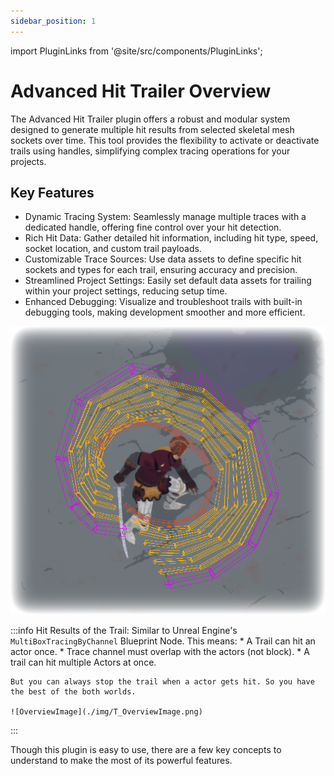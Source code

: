 ```yaml
---
sidebar_position: 1
---
```


import PluginLinks from '@site/src/components/PluginLinks';

# Advanced Hit Trailer Overview

<PluginLinks pluginId="AdvancedHitTrailer" />

The Advanced Hit Trailer plugin offers a robust and modular system designed to generate multiple hit results from selected skeletal mesh sockets over time. This tool provides the flexibility to activate or deactivate trails using handles, simplifying complex tracing operations for your projects.


## Key Features

 * Dynamic Tracing System: Seamlessly manage multiple traces with a dedicated handle, offering fine control over your hit detection.
 * Rich Hit Data: Gather detailed hit information, including hit type, speed, socket location, and custom trail payloads.
 * Customizable Trace Sources: Use data assets to define specific hit sockets and types for each trail, ensuring accuracy and precision.
 * Streamlined Project Settings: Easily set default data assets for trailing within your project settings, reducing setup time.
 * Enhanced Debugging: Visualize and troubleshoot trails with built-in debugging tools, making development smoother and more efficient.


![Advanced Hit Trailer Example](./img/T_AdvancedHitTrailerExample.png)

:::info
    Hit Results of the Trail: Similar to Unreal Engine's `MultiBoxTracingByChannel` Blueprint Node.
    This means:
    * A Trail can hit an actor once.
    * Trace channel must overlap with the actors (not block).
    * A trail can hit multiple Actors at once.

    But you can always stop the trail when a actor gets hit. So you have the best of the both worlds.

    ![OverviewImage](./img/T_OverviewImage.png)
:::

Though this plugin is easy to use, there are a few key concepts to understand to make the most of its powerful features.